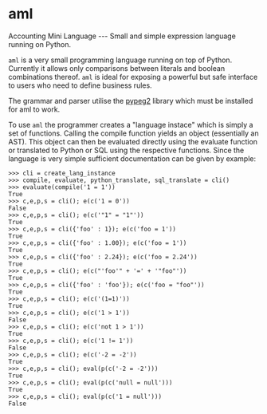 # aml
Accounting Mini Language --- Small and simple expression language running on Python.

`aml` is a very small programming language running on top of Python. Currently it allows only comparisons between literals and boolean combinations thereof. `aml` is ideal for exposing a powerful but safe interface to users who need to define business rules.

The grammar and parser utilise the [pypeg2](http://fdik.org/pyPEG/) library which must be installed for aml to work.

To use `aml` the programmer creates a "language instace" which is simply a set of functions. Calling the compile function yields an object (essentially an AST). This object can then be evaluated directly using the evaluate function or translated to Python or SQL using the respective functions. Since the language is very simple sufficient documentation can be given by example:

	>>> cli = create_lang_instance
	>>> compile, evaluate, python_translate, sql_translate = cli()
	>>> evaluate(compile('1 = 1'))
	True
	>>> c,e,p,s = cli(); e(c('1 = 0'))
	False
	>>> c,e,p,s = cli(); e(c('"1" = "1"'))
	True
	>>> c,e,p,s = cli({'foo' : 1}); e(c('foo = 1'))
	True
	>>> c,e,p,s = cli({'foo' : 1.00}); e(c('foo = 1'))
	True
	>>> c,e,p,s = cli({'foo' : 2.24}); e(c('foo = 2.24'))
	True
	>>> c,e,p,s = cli(); e(c("'foo'" + '=' + '"foo"'))
	True
	>>> c,e,p,s = cli({'foo' : 'foo'}); e(c('foo = "foo"'))
	True
	>>> c,e,p,s = cli(); e(c('(1=1)'))
	True
	>>> c,e,p,s = cli(); e(c('1 > 1'))
	False
	>>> c,e,p,s = cli(); e(c('not 1 > 1'))
	True
	>>> c,e,p,s = cli(); e(c('1 != 1'))
	False
	>>> c,e,p,s = cli(); e(c('-2 = -2'))
	True
	>>> c,e,p,s = cli(); eval(p(c('-2 = -2')))
	True
	>>> c,e,p,s = cli(); eval(p(c('null = null')))
	True
	>>> c,e,p,s = cli(); eval(p(c('1 = null')))
	False

